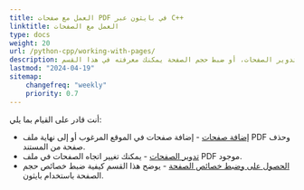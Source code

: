 ```yaml
---
title: العمل مع صفحات PDF في بايثون عبر C++
linktitle: العمل مع الصفحات
type: docs
weight: 20
url: /python-cpp/working-with-pages/
description: كيفية إضافة الصفحات، تدوير الصفحات، أو ضبط حجم الصفحة يمكنك معرفته في هذا القسم. Aspose.PDF لبايثون عبر C++ يشرح لك جميع التفاصيل حول هذا الموضوع.
lastmod: "2024-04-19"
sitemap:
    changefreq: "weekly"
    priority: 0.7
---
```


أنت قادر على القيام بما يلي:

- [إضافة صفحات](/pdf/python-cpp/add-pages/) - إضافة صفحات في الموقع المرغوب أو إلى نهاية ملف PDF وحذف صفحة من المستند.
- [تدوير الصفحات](/pdf/python-cpp/rotate-pages/) - يمكنك تغيير اتجاه الصفحات في ملف PDF موجود.
- [الحصول على وضبط خصائص الصفحة](/pdf/python-cpp/get-and-set-page-properties/) - يوضح هذا القسم كيفية ضبط خصائص حجم الصفحة باستخدام بايثون.
